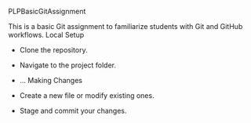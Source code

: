 PLPBasicGitAssignment

This is a basic Git assignment to familiarize students with Git and GitHub workflows.
Local Setup

- Clone the repository.
- Navigate to the project folder.
- ...
 Making Changes

- Create a new file or modify existing ones.
- Stage and commit your changes.



